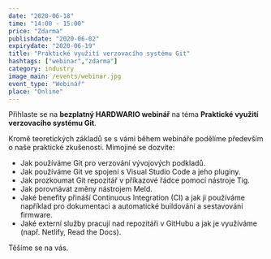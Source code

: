 ```yaml
---
date: "2020-06-18"
time: "14:00 - 15:00"
price: "Zdarma"
publishdate: "2020-06-02"
expirydate: "2020-06-19"
title: "Praktické využití verzovacího systému Git"
hashtags: ["webinar","zdarma"]
category: industry
image_main: /events/webinar.jpg
event_type: "Webinář"
place: "Online"
---
```


Přihlaste se na **bezplatný HARDWARIO webinář** na téma **Praktické využití verzovacího systému Git**.

Kromě teoretických základů se s vámi během webináře podělíme především o naše praktické zkušenosti. Mimojiné se dozvíte:

* Jak používáme Git pro verzování vývojových podkladů.
* Jak používáme Git ve spojení s Visual Studio Code a jeho pluginy.
* Jak prozkoumat Git repozitář v příkazové řádce pomocí nástroje Tig.
* Jak porovnávat změny nástrojem Meld.
* Jaké benefity přináší Continuous Integration (CI) a jak ji používáme například pro dokumentaci a&nbsp;automatické buildování a&nbsp;sestavování firmware.
* Jaké externí služby pracují nad repozitáři v GitHubu a jak je využíváme (např. Netlify, Read the Docs).

Těšíme se na vás.

<script charset="utf-8" type="text/javascript" src="//js.hsforms.net/forms/shell.js"></script>
<script>
jQuery(window).scroll(function() {
if (!jQuery('.hbspt-form').length) {
hbspt.forms.create({
    portalId: "5453210",
    formId: "7bad79a6-b708-41ed-82a4-048a1d96711c"
});
}
});
</script>
